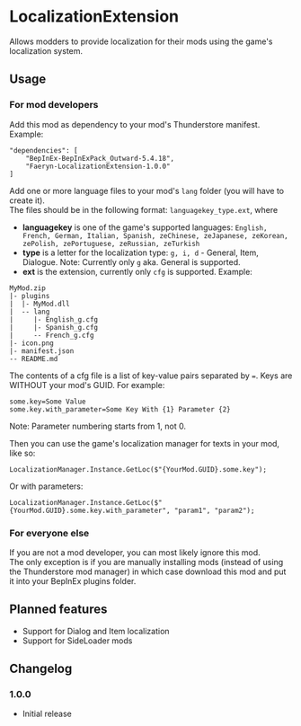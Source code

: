 # LocalizationExtension

Allows modders to provide localization for their mods using the game's localization system.

## Usage
### For mod developers
Add this mod as dependency to your mod's Thunderstore manifest.  
Example:
```
"dependencies": [
    "BepInEx-BepInExPack_Outward-5.4.18",
    "Faeryn-LocalizationExtension-1.0.0"
]
```
Add one or more language files to your mod's `lang` folder (you will have to create it).  
The files should be in the following format: `languagekey_type.ext`, where
* **languagekey** is one of the game's supported languages: `English, French, German, Italian, Spanish, zeChinese, zeJapanese, zeKorean, zePolish, zePortuguese, zeRussian, zeTurkish`
* **type** is a letter for the localization type: `g, i, d` - General, Item, Dialogue. Note: Currently only `g` aka. General is supported.  
* **ext** is the extension, currently only `cfg` is supported.
Example:
```
MyMod.zip
|- plugins
|  |- MyMod.dll
|  -- lang
|     |- English_g.cfg
|     |- Spanish_g.cfg
|     -- French_g.cfg
|- icon.png
|- manifest.json
-- README.md
```
The contents of a cfg file is a list of key-value pairs separated by `=`. Keys are WITHOUT your mod's GUID. For example:
```
some.key=Some Value
some.key.with_parameter=Some Key With {1} Parameter {2}
```
Note: Parameter numbering starts from 1, not 0.  

Then you can use the game's localization manager for texts in your mod, like so:
```
LocalizationManager.Instance.GetLoc($"{YourMod.GUID}.some.key");
```
Or with parameters:
```
LocalizationManager.Instance.GetLoc($"{YourMod.GUID}.some.key.with_parameter", "param1", "param2");
```

### For everyone else
If you are not a mod developer, you can most likely ignore this mod.  
The only exception is if you are manually installing mods (instead of using the Thunderstore mod manager)
in which case download this mod and put it into your BepInEx plugins folder.

## Planned features
- Support for Dialog and Item localization
- Support for SideLoader mods

## Changelog

### 1.0.0
- Initial release